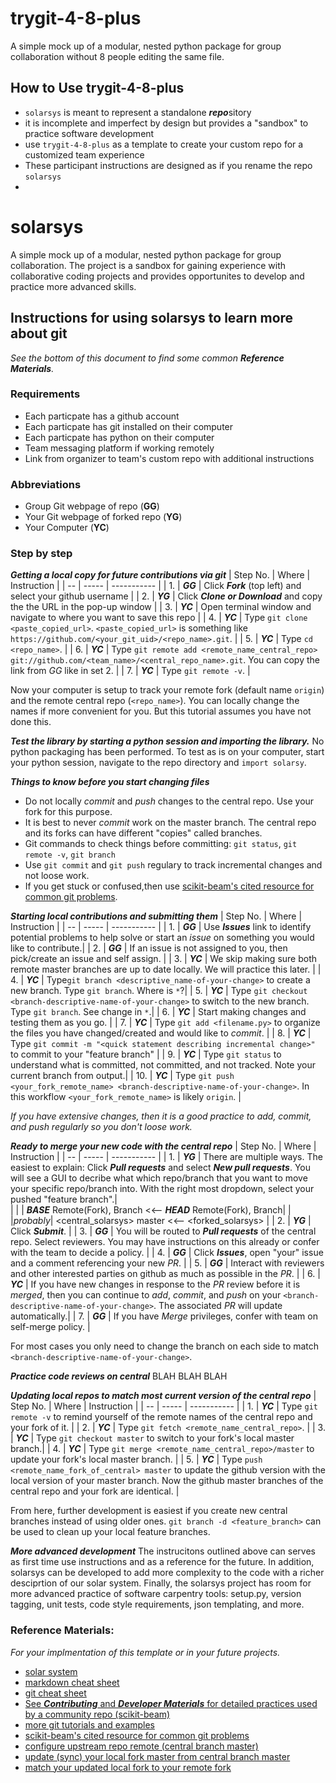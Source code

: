 # trygit-4-8-plus
A simple mock up of a modular, nested python package for group collaboration without 8 people editing the same file.

## How to Use trygit-4-8-plus 
* `solarsys` is meant to represent a standalone ***repo***sitory
* it is incomplete and imperfect by design but provides a "sandbox" to practice software development
* use `trygit-4-8-plus` as a template to create your custom repo for a customized team experience
* These participant instructions are designed as if you rename the repo `solarsys`
* 
 
# solarsys
A simple mock up of a modular, nested python package for group collaboration. The project is a sandbox for gaining experience with collaborative coding projects and provides opportunites to develop and practice more advanced skills.  
 
## Instructions for using solarsys to learn more about git
*See the bottom of this document to find some common **Reference Materials**.* 
### Requirements
- Each particpate has a github account
- Each particpate has git installed on their computer
- Each particpate has python on their computer 
- Team messaging platform if working remotely
- Link from organizer to team's custom repo with additional instructions
### Abbreviations
- Group Git webpage of repo (**GG**)
- Your Git webpage of forked repo (**YG**)
- Your Computer (**YC**)
### Step by step
***Getting a local copy for future contributions via git***
| Step No. | Where | Instruction |
| -- | ----- | ----------- |
| 1. | ***GG*** | Click ***Fork*** (top left) and select your github username |
| 2. | ***YG*** | Click ***Clone or Download*** and copy the the URL in the pop-up window |
| 3. | ***YC*** | Open terminal window and navigate to where you want to save this repo |
| 4. | ***YC*** | Type `git clone <paste_copied_url>`. `<paste_copied_url>` is something like `https://github.com/<your_git_uid>/<repo_name>.git`. |
| 5. | ***YC*** | Type `cd <repo_name>`.  |
| 6. | ***YC*** | Type `git remote add <remote_name_central_repo> git://github.com/<team_name>/<central_repo_name>.git`.  You can copy the link from *GG* like in set 2. |
| 7. | ***YC*** | Type `git remote -v`. |

Now your computer is setup to track your remote fork (default name `origin`) and the remote central repo (`<repo_name>`). You can locally change the names if more convenient for you.  But this tutorial assumes you have not done this.

***Test the library by starting a python session and importing the library.*** No python packaging has been performed. To test as is on your computer, start your python session, navigate to the repo directory and `import solarsy`.

***Things to know before you start changing files***
- Do not locally *commit* and *push* changes to the central repo. Use your fork for this purpose.
- It is best to never *commit* work on the master branch. The central repo and its forks can have different "copies" called branches. 
- Git commands to check things before committing: `git status`, `git remote -v`, `git branch`
- Use `git commit` and `git push` regulary to track incremental changes and not loose work. 
- If you get stuck or confused,then use [scikit-beam's cited resource for common git problems](http://sethrobertson.github.io/GitFixUm/fixup.html).

***Starting local contributions and submitting them***
| Step No. | Where | Instruction |
| -- | ----- | ----------- |
| 1. | ***GG*** | Use ***Issues*** link to identify potential problems to help solve or start an *issue* on something you would like to contribute.|
| 2. | ***GG*** | If an issue is not assigned to you, then pick/create an issue and self assign. |
| 3. | ***YC*** | We skip making sure both remote master branches are up to date locally. We will practice this later. |
| 4. | ***YC*** | Type`git branch <descriptive_name-of-your-change>` to create a new branch. Type `git branch`. Where is `*`?|
| 5. | ***YC*** | Type `git checkout <branch-descriptive-name-of-your-change>` to switch to the new branch. Type `git branch`. See change in `*`.|
| 6. | ***YC*** | Start making changes and testing them as you go. |
| 7. | ***YC*** | Type `git add <filename.py>` to organize the files you have changed/created and would like to *commit*. |
| 8. | ***YC*** | Type `git commit -m "<quick statement describing incremental change>"` to commit to your "feature branch" |
| 9. | ***YC*** | Type `git status` to understand what is committed, not committed, and not tracked. Note your current branch from output.|
| 10. | ***YC*** | Type `git push <your_fork_remote_name> <branch-descriptive-name-of-your-change>`. In this workflow `<your_fork_remote_name>` is likely `origin`. |

*If you have extensive changes, then it is a good practice to *add*, *commit*, and *push* regularly so you don't loose work.*

***Ready to merge your new code with the central repo***
| Step No. | Where | Instruction |
| -- | ----- | ----------- |
| 1. | ***YG*** | There are multiple ways.  The easiest to explain: Click ***Pull requests*** and select ***New pull requests***.  You will see a GUI to decribe what which repo/branch that you want to move your specific repo/branch into. With the right most dropdown, select your pushed "feature branch".|   
|    |          | ***BASE*** Remote(Fork), Branch <<-- ***HEAD*** Remote(Fork), Branch|
|    |*probably*| <central_solarsys> master <<-- <forked_solarsys> <ranch-descriptive-name-of-your-change>|
| 2. | ***YG*** | Click ***Submit***.  |
| 3. | ***GG*** | You will be routed to ***Pull requests*** of the central repo. Select reviewers. You may have instructions on this already or confer with the team to decide a policy.  |
| 4. | ***GG*** | Click ***Issues***, open "your" issue and a comment referencing your new *PR*. |
| 5. | ***GG*** | Interact with reviewers and other interested parties on github as much as possible in the *PR*. |
| 6. | ***YC*** | If you have new changes in response to the *PR* review before it is *merged*, then you can continue to *add*, *commit*, and *push* on your `<branch-descriptive-name-of-your-change>`. The associated *PR* will update automatically.|
| 7. | ***GG*** | If you have *Merge* privileges, confer with team on self-merge policy. |

For most cases you only need to change the branch on each side to match `<branch-descriptive-name-of-your-change>`.

***Practice code reviews on central***
BLAH BLAH BLAH

***Updating local repos to match most current version of the central repo***
| Step No. | Where | Instruction |
| -- | ----- | ----------- |
| 1. | ***YC*** | Type `git remote -v` to remind yourself of the remote names of the central repo and your fork of it. |
| 2. | ***YC*** | Type `git fetch <remote_name_central_repo>`. |
| 3. | ***YC*** | Type `git checkout master` to switch to your fork's local master branch.|
| 4. | ***YC*** | Type `git merge <remote_name_central_repo>/master` to update your fork's local master branch. |
| 5. | ***YC*** | Type `push <remote_name_fork_of_central> master` to update the github version with the local version of your master branch.  Now the github master branches of the central repo and your fork are identical. |

From here, further development is easiest if you create new central branches instead of using older ones.  `git branch -d <feature_branch>` can be used to clean up your local feature branches.  

***More advanced development*** The instrucitons outlined above can serves as first time use instructions and as a reference for the future. In addition, solarsys can be developed to add more complexity to the code with a richer desciprtion of our solar system. Finally, the solarsys project has room for more advanced practice of software carpentry tools: setup.py, version tagging, unit tests, code style requirements, json templating, and more.  

### Reference Materials: 
*For your implmentation of this template or in your future projects.*
- [solar system](https://solarsystem.nasa.gov/planets/in-depth/#the_new_definition_of_planet_otp)
- [markdown cheat sheet](https://www.markdownguide.org/cheat-sheet/)
- [git cheat sheet](https://github.github.com/training-kit/downloads/github-git-cheat-sheet.pdf)
- [See ***Contributing*** and ***Developer Materials*** for detailed practices used by a community repo (scikit-beam)](https://scikit-beam.github.io/scikit-beam/ )
- [more git tutorials and examples](http://try.github.io/)
- [scikit-beam's cited resource for common git problems](http://sethrobertson.github.io/GitFixUm/fixup.html)
- [configure upstream repo remote (central branch master)](https://help.github.com/en/github/collaborating-with-issues-and-pull-requests/configuring-a-remote-for-a-fork)
- [update (sync) your local fork master from central branch master](https://help.github.com/en/github/collaborating-with-issues-and-pull-requests/syncing-a-fork)
- [match your updated local fork to your remote fork](https://help.github.com/en/github/using-git/pushing-commits-to-a-remote-repository)
